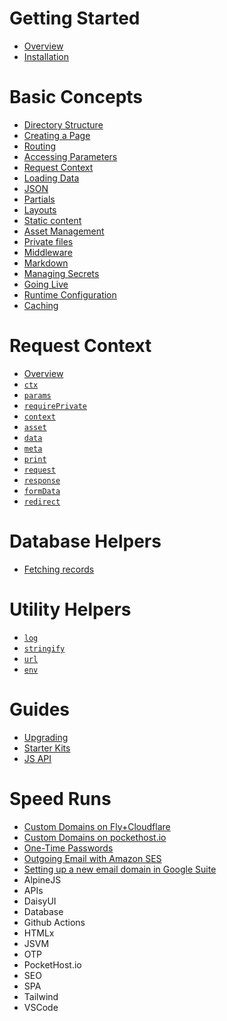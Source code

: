 # Getting Started

- [Overview](/docs/overview)
- [Installation](/docs/installation)

# Basic Concepts

- [Directory Structure](/docs/directory-structure)
- [Creating a Page](/docs/creating-a-page)
- [Routing](/docs/routing)
- [Accessing Parameters](/docs/parameters)
- [Request Context](/docs/request-context)
- [Loading Data](/docs/loading-data)
- [JSON](/docs/json)
- [Partials](/docs/partials)
- [Layouts](/docs/layouts)
- [Static content](/docs/static-content)
- [Asset Management](/docs/asset-management)
- [Private files](/docs/private-files)
- [Middleware](/docs/middleware)
- [Markdown](/docs/markdown)
- [Managing Secrets](/docs/secrets)
- [Going Live](/docs/deploying)
- [Runtime Configuration](/docs/config)
- [Caching](/docs/caching)

# Request Context

- [Overview](/docs/request-context/overview)
- [`ctx`](/docs/request-context/ctx)
- [`params`](/docs/request-context/params)
- [`requirePrivate`](/docs/request-context/require-private)
- [`context`](/docs/request-context/context)
- [`asset`](/docs/request-context/asset)
- [`data`](/docs/request-context/data)
- [`meta`](/docs/request-context/meta)
- [`print`](/docs/request-context/print)
- [`request`](/docs/request-context/request)
- [`response`](/docs/request-context/response)
- [`formData`](/docs/request-context/form-data)
- [`redirect`](/docs/request-context/redirect)

# Database Helpers

- [Fetching records](/docs/database/fetching)

# Utility Helpers

- [`log`](/docs/helpers/log)
- [`stringify`](/docs/helpers/stringify)
- [`url`](/docs/helpers/url)
- [`env`](/docs/helpers/env)

# Guides

- [Upgrading](/docs/upgrading)
- [Starter Kits](/docs/starter-kits)
- [JS API](/docs/jsvm)

# Speed Runs

- [Custom Domains on Fly+Cloudflare](/docs/speedruns/custom-domain-fly-cloudflare)
- [Custom Domains on pockethost.io](/docs/speedruns/custom-domain-pockethost)
- [One-Time Passwords](/docs/speedruns/otp)
- [Outgoing Email with Amazon SES](/docs/speedruns/ses)
- [Setting up a new email domain in Google Suite](/docs/speedruns/gs-gmail)
- AlpineJS
- APIs
- DaisyUI
- Database
- Github Actions
- HTMLx
- JSVM
- OTP
- PocketHost.io
- SEO
- SPA
- Tailwind
- VSCode
